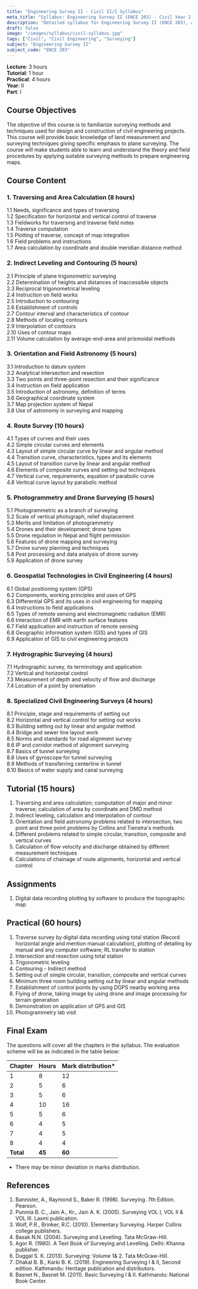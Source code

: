 ```yaml
---
title: "Engineering Survey II - Civil II/I Syllabus"
meta_title: "Syllabus: Engineering Survey II (ENCE 203) - Civil Year 2 Part 1 | IOE Notes"
description: "Detailed syllabus for Engineering Survey II (ENCE 203), a second year, first part subject in the IOE Civil Engineering program."
draft: false
image: "/images/syllabus/civil-syllabus.jpg"
tags: ["Civil", "Civil Engineering", "Surveying"]
subject: "Engineering Survey II"
subject_code: "ENCE 203"
---
```


**Lecture**: 3 hours  
**Tutorial**: 1 hour  
**Practical**: 4 hours  
**Year**: II  
**Part**: I

## Course Objectives

The objective of this course is to familiarize surveying methods and techniques used for design and construction of civil engineering projects. This course will provide basic knowledge of land measurement and surveying techniques giving specific emphasis to plane surveying. The course will make students able to learn and understand the theory and field procedures by applying suitable surveying methods to prepare engineering maps.

## Course Content

### 1. Traversing and Area Calculation (8 hours)
1.1 Needs, significance and types of traversing  
1.2 Specification for horizontal and vertical control of traverse  
1.3 Fieldworks for traversing and traverse field notes  
1.4 Traverse computation  
1.5 Plotting of traverse, concept of map integration  
1.6 Field problems and instructions  
1.7 Area calculation by coordinate and double meridian distance method

### 2. Indirect Leveling and Contouring (5 hours)
2.1 Principle of plane trigonometric surveying  
2.2 Determination of heights and distances of inaccessible objects  
2.3 Reciprocal trigonometrical leveling  
2.4 Instruction on field works  
2.5 Introduction to contouring  
2.6 Establishment of controls  
2.7 Contour interval and characteristics of contour  
2.8 Methods of locating contours  
2.9 Interpolation of contours  
2.10 Uses of contour maps  
2.11 Volume calculation by average-end-area and prismoidal methods

### 3. Orientation and Field Astronomy (5 hours)
3.1 Introduction to datum system  
3.2 Analytical intersection and resection  
3.3 Two points and three-point resection and their significance  
3.4 Instruction on field application  
3.5 Introduction of astronomy, definition of terms  
3.6 Geographical coordinate system  
3.7 Map projection system of Nepal  
3.8 Use of astronomy in surveying and mapping

### 4. Route Survey (10 hours)
4.1 Types of curves and their uses  
4.2 Simple circular curves and elements  
4.3 Layout of simple circular curve by linear and angular method  
4.4 Transition curve, characteristics, types and its elements  
4.5 Layout of transition curve by linear and angular method  
4.6 Elements of composite curves and setting out techniques  
4.7 Vertical curve, requirements, equation of parabolic curve  
4.8 Vertical curve layout by parabolic method

### 5. Photogrammetry and Drone Surveying (5 hours)
5.1 Photogrammetric as a branch of surveying  
5.2 Scale of vertical photograph, relief displacement  
5.3 Merits and limitation of photogrammetry  
5.4 Drones and their development; drone types  
5.5 Drone regulation in Nepal and flight permission  
5.6 Features of drone mapping and surveying  
5.7 Drone survey planning and techniques  
5.8 Post processing and data analysis of drone survey  
5.9 Application of drone survey

### 6. Geospatial Technologies in Civil Engineering (4 hours)
6.1 Global positioning system (GPS)  
6.2 Components, working principles and uses of GPS  
6.3 Differential GPS and its uses in civil engineering for mapping  
6.4 Instructions to field applications  
6.5 Types of remote sensing and electromagnetic radiation (EMR)  
6.6 Interaction of EMR with earth surface features  
6.7 Field application and instruction of remote sensing  
6.8 Geographic information system (GIS) and types of GIS  
6.9 Application of GIS to civil engineering projects

### 7. Hydrographic Surveying (4 hours)
7.1 Hydrographic survey, its terminology and application  
7.2 Vertical and horizontal control  
7.3 Measurement of depth and velocity of flow and discharge  
7.4 Location of a point by orientation

### 8. Specialized Civil Engineering Surveys (4 hours)
8.1 Principle, stage and requirements of setting out  
8.2 Horizontal and vertical control for setting out works  
8.3 Building setting out by linear and angular method  
8.4 Bridge and sewer line layout work  
8.5 Norms and standards for road alignment survey  
8.6 IP and corridor method of alignment surveying  
8.7 Basics of tunnel surveying  
8.8 Uses of gyroscope for tunnel surveying  
8.9 Methods of transferring centerline in tunnel  
8.10 Basics of water supply and canal surveying

## Tutorial (15 hours)
1. Traversing and area calculation; computation of major and minor traverse; calculation of area by coordinate and DMD method  
2. Indirect leveling, calculation and interpolation of contour  
3. Orientation and field astronomy problems related to intersection, two point and three point problems by Collins and Tienstra's methods  
4. Different problems related to simple circular, transition, composite and vertical curves  
5. Calculation of flow velocity and discharge obtained by different measurement techniques  
6. Calculations of chainage of route alignments, horizontal and vertical control

## Assignments
1. Digital data recording plotting by software to produce the topographic map

## Practical (60 hours)
1. Traverse survey by digital data recording using total station (Record horizontal angle and mention manual calculation), plotting of detailing by manual and any computer software; RL transfer to station  
2. Intersection and resection using total station  
3. Trigonometric leveling  
4. Contouring - Indirect method  
5. Setting out of simple circular, transition, composite and vertical curves  
6. Minimum three room building setting out by linear and angular methods  
7. Establishment of control points by using DGPS nearby working area  
8. Flying of drone, taking image by using drone and image processing for terrain generation  
9. Demonstration on application of GPS and GIS  
10. Photogrammetry lab visit

## Final Exam
The questions will cover all the chapters in the syllabus. The evaluation scheme will be as indicated in the table below:

| Chapter | Hours | Mark distribution* |
|---------|-------|-------------------|
| 1 | 8 | 12 |
| 2 | 5 | 6 |
| 3 | 5 | 6 |
| 4 | 10 | 16 |
| 5 | 5 | 6 |
| 6 | 4 | 5 |
| 7 | 4 | 5 |
| 8 | 4 | 4 |
| **Total** | **45** | **60** |

* There may be minor deviation in marks distribution.

## References
1. Bannister, A., Raymond S., Baker R. (1998). Surveying. 7th Edition. Pearson.
2. Punmia B. C., Jain A., Kr., Jain A. K. (2005). Surveying VOL I, VOL II & VOL III. Laxmi publication.
3. Wolf, P.R., Brinker, R.C. (2010). Elementary Surveying. Harper Collins college publishers.
4. Basak N.N. (2004). Surveying and Levelling. Tata McGraw-Hill.
5. Agor R. (1980). A Text Book of Surveying and Levelling. Delhi: Khanna publisher.
6. Duggal S. K. (2013). Surveying: Volume 1& 2. Tata McGraw-Hill.
7. Dhakal B. B., Karki B. K. (2019). Engineering Surveying I & II, Second edition. Kathmandu: Heritage publication and distributors.
8. Basnet N., Basnet M. (2011). Basic Surveying I & II. Kathmandu: National Book Center.